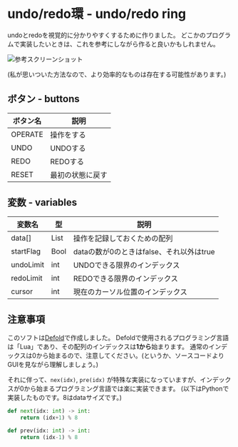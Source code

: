 # undo/redo環 - undo/redo ring
undoとredoを視覚的に分かりやすくするために作りました。
どこかのプログラムで実装したいときは、これを参考にしながら作ると良いかもしれません。

![参考スクリーンショット](https://media.discordapp.net/attachments/624598454387081227/993065490241028176/unknown.png)

(私が思いついた方法なので、より効率的なものは存在する可能性があります。)


## ボタン - buttons
|ボタン名|説明|
|-|-|
|OPERATE|操作をする|
|UNDO|UNDOする|
|REDO|REDOする|
|RESET|最初の状態に戻す|

## 変数 - variables
|変数名|型|説明|
|-|-|-|
|data[]|List|操作を記録しておくための配列|
|startFlag|Bool|dataの数が0のときはfalse、それ以外はtrue|
|undoLimit|int|UNDOできる限界のインデックス|
|redoLimit|int|REDOできる限界のインデックス|
|cursor|int|現在のカーソル位置のインデックス|

## 注意事項
このソフトは[Defold](https://defold.com/)で作成しました。
Defoldで使用されるプログラミング言語は「Lua」であり、その配列のインデックスは**1から**始まります。
通常のインデックスは0から始まるので、注意してください。(というか、ソースコードよりGUIを見ながら理解しましょう。)

それに伴って、`nex(idx)`, `pre(idx)` が特殊な実装になっていますが、インデックスが0から始まるプログラミング言語では楽に実装できます。
(以下はPythonで実装したものです。8はdataサイズです。)

```python
def next(idx: int) -> int:
    return (idx+1) % 8

def prev(idx: int) -> int:
    return (idx-1) % 8
```

